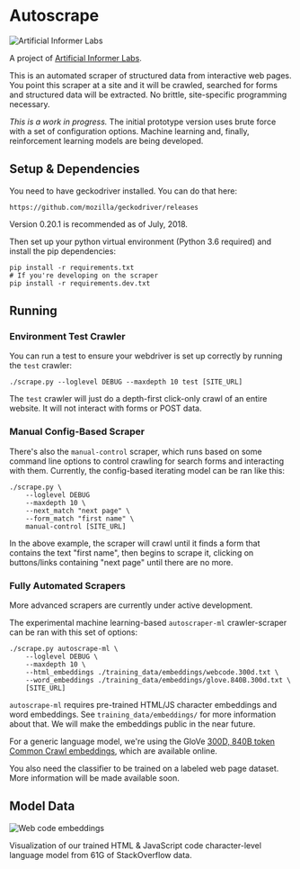 # Autoscrape

![Artificial Informer Labs](https://github.com/brandonrobertz/autoscrape-py/blob/master/images/ai.png)

A project of [Artificial Informer Labs](https://artificialinformer.com).

This is an automated scraper of structured data from interactive web pages. You point this scraper at a site and it will be crawled, searched for forms and structured data will be extracted. No brittle, site-specific programming necessary.

*This is a work in progress.* The initial prototype version uses brute force with a set of configuration options. Machine learning and, finally, reinforcement learning models are being developed.

## Setup & Dependencies

You need to have geckodriver installed. You can do that here:

    https://github.com/mozilla/geckodriver/releases

Version 0.20.1 is recommended as of July, 2018.

Then set up your python virtual environment (Python 3.6 required) and install the pip dependencies:

    pip install -r requirements.txt
    # If you're developing on the scraper
    pip install -r requirements.dev.txt

## Running

### Environment Test Crawler

You can run a test to ensure your webdriver is set up correctly by running the `test` crawler:

    ./scrape.py --loglevel DEBUG --maxdepth 10 test [SITE_URL]

The `test` crawler will just do a depth-first click-only crawl of an entire website. It will not interact with forms or POST data.

### Manual Config-Based Scraper

There's also the `manual-control` scraper, which runs based on some
command line options to control crawling for search forms and
interacting with them. Currently, the config-based iterating model can
be ran like this:

    ./scrape.py \
        --loglevel DEBUG
        --maxdepth 10 \
        --next_match "next page" \
        --form_match "first name" \
        manual-control [SITE_URL]

In the above example, the scraper will crawl until it finds a form
that contains the text "first name", then begins to scrape it, clicking
on buttons/links containing "next page" until there are no more.

### Fully Automated Scrapers

More advanced scrapers are currently under active development.

The experimental machine learning-based `autoscraper-ml` crawler-scraper can be ran with this set of options:

    ./scrape.py autoscrape-ml \
        --loglevel DEBUG \
        --maxdepth 10 \
        --html_embeddings ./training_data/embeddings/webcode.300d.txt \
        --word_embeddings ./training_data/embeddings/glove.840B.300d.txt \
        [SITE_URL]

`autoscrape-ml` requires pre-trained HTML/JS character embeddings and word embeddings. See `training_data/embeddings/` for more information about that. We will make the embeddings public in the near future.

For a generic language model, we're using the GloVe [300D, 840B token Common Crawl embeddings](https://github.com/stanfordnlp/GloVe#download-pre-trained-word-vectors), which are available online.

You also need the classifier to be trained on a labeled web page dataset. More
information will be made available soon.

## Model Data

![Web code embeddings](https://github.com/brandonrobertz/autoscrape-py/blob/master/images/code_embeddings.png)

Visualization of our trained HTML & JavaScript code character-level language
model from 61G of StackOverflow data.

